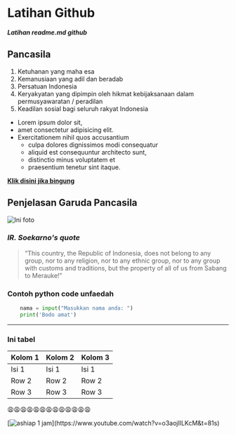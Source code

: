 # Latihan Github

*__Latihan readme.md github__*

## Pancasila
1. Ketuhanan yang maha esa
1. Kemanusiaan yang adil dan beradab
1. Persatuan Indonesia
1. Keryakyatan yang dipimpin oleh hikmat kebijaksanaan dalam permusyawaratan / peradilan
1. Keadilan sosial bagi seluruh rakyat Indonesia

- Lorem ipsum dolor sit, 
- amet consectetur adipisicing elit. 
- Exercitationem nihil quos accusantium 
    - culpa dolores dignissimos modi consequatur 
    - aliquid est consequuntur architecto sunt, 
    - distinctio minus voluptatem et 
    - praesentium tenetur sint itaque.

[**Klik disini jika bingung**](http://google.com)

## Penjelasan Garuda Pancasila
![Ini foto](https://thegorbalsla.com/wp-content/uploads/2018/12/nilai-nilai-pancasila.jpg)

### *IR. Soekarno's quote*
>“This country, the Republic of Indonesia, does not belong to any group, nor to any religion, nor to any ethnic group, nor to any group with customs and traditions, but the property of all of us from Sabang to Merauke!”

### Contoh python code unfaedah
```python
    nama = input("Masukkan nama anda: ")
    print('Bodo amat')
```

___

### Ini tabel
Kolom 1 | Kolom 2 | Kolom 3
--------|---------|--------
Isi 1   | Isi 1   | Isi 1
Row 2   | Row 2   | Row 2
Row 3   | Row 3   | Row 3
 
😩😩😩😩😩😩😩😩😩😩😩😩😩

[![ashiap 1 jam](https://i.ytimg.com/vi/o3aojIlLKcM/hqdefault.jpg?)](https://www.youtube.com/watch?v=o3aojIlLKcM&t=81s)